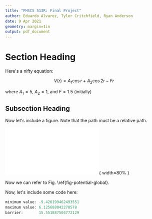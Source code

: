 ```yaml
---
title: "PHSCS 513R: Final Project"
author: Eduardo Alvarez, Tyler Critchfield, Ryan Anderson
date: 9 Apr 2021
geometry: margin=1in
output: pdf_document
---
```


# Section Heading 

Here's a nifty equation:

$$
V(r) = A_1 \cos{r} + A_2 \cos{2r} - Fr
$$

where $A_1 = 5$, $A_2 = 1$, and $F = 1.5$ (initially)

## Subsection Heading

Now let's include a figure. Note that the path must be a relative path.

![Plot of the washboard potential over $[-10,10]$.\label{fig-potential-global}](figures/potential_global.pdf){ width=80% }

Now we can refer to Fig. \ref{fig-potential-global}.

Now, let's include some code here:

```julia
minimum value: -9.426199462493551
maximum value: 6.125688042278578
barrier:       15.551887504772129
```
